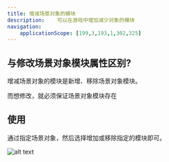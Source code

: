 ```yaml
---
title: 增减场景对象的模块
description: 	可以在游戏中增加减少对象的模块
navigation:
    applicationScope: [199,3,193,1,302,325]
---
```


## 与修改场景对象模块属性区别?

增减场景对象的模块是新增、移除场景对象模块。

而想修改，就必须保证场景对象模块存在

## 使用

通过指定场景对象，然后选择增加或移除指定的模块即可。

![alt text](https://cdn.gcw.wiki/gcw/image/zh_hans/commands/sceneobject/changeobjectmodule/image.png)
